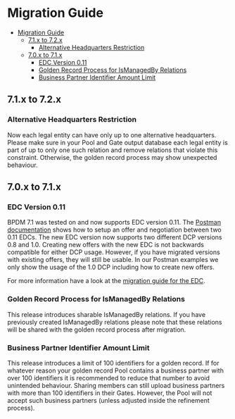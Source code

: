 # Migration Guide

<!-- TOC -->
* [Migration Guide](#migration-guide)
  * [7.1.x to 7.2.x](#71x-to-72x)
    * [Alternative Headquarters Restriction](#alternative-headquarters-restriction)
  * [7.0.x to 7.1.x](#70x-to-71x)
    * [EDC Version 0.11](#edc-version-011)
    * [Golden Record Process for IsManagedBy Relations](#golden-record-process-for-ismanagedby-relations)
    * [Business Partner Identifier Amount Limit](#business-partner-identifier-amount-limit)
<!-- TOC -->

## 7.1.x to 7.2.x

### Alternative Headquarters Restriction

Now each legal entity can have only up to one alternative headquarters.
Please make sure in your Pool and Gate output database each legal entity is part of up to only one such relation and remove relations that violate this constraint.
Otherwise, the golden record process may show unexpected behaviour. 

## 7.0.x to 7.1.x

### EDC Version 0.11

BPDM 7.1 was tested on and now supports EDC version 0.11.
The [Postman documentation](../postman) shows how to setup an offer and negotiation between two 0.11 EDCs.
The new EDC version now supports two different DCP versions 0.8 and 1.0.
Creating new offers with the new EDC is not backwards compatible for either DCP usage.
However, if you have migrated versions with existing offers, they will still be usable.
In our Postman examples we only show the usage of the 1.0 DCP including how to create new offers.

For more information have a look at the [migration guide for the EDC](https://github.com/eclipse-tractusx/tractusx-edc/blob/main/docs/migration/2025-09-Version_0.10.x_0.11.x.md).

### Golden Record Process for IsManagedBy Relations

This release introduces sharable IsManagedBy relations. 
If you have previously created IsManagedBy relations please note that these relations will be shared with the golden record process after migration.

### Business Partner Identifier Amount Limit

This release introduces a limit of 100 identifiers for a golden record.
If for whatever reason your golden record Pool contains a business partner with over 100 identifiers it is recommended to reduce that number to avoid unintended behaviour.
Sharing members can still upload business partners with more than 100 identifiers in their Gates.
However, the Pool will not accept such business partners (unless adjusted inside the refinement process).